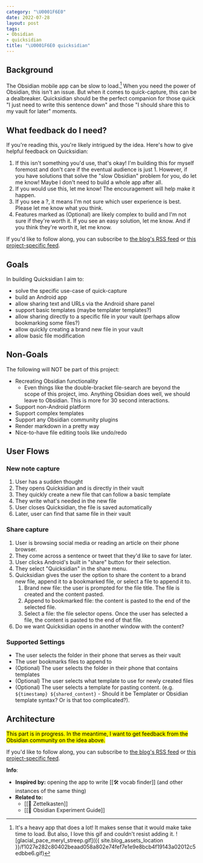 ```yaml
---
category: "\U0001F6E0️"
date: 2022-07-28
layout: post
tags:
- Obsidian
- quicksidian
title: "\U0001F6E0️ quicksidian"
---
```


## Background
The Obsidian mobile app can be slow to load.[^1] When you need the power of Obsidian, this isn't an issue. But when it comes to quick-capture, this can be a dealbreaker. Quicksidian should be the perfect companion for those quick "I just need to write this sentence down" and those "I should share this to my vault for later" moments.

[^1]: It's a heavy app that does a lot! It makes sense that it would make take time to load. But also, I love this gif and couldn't resist adding it. ![glacial_pace_meryl_streep.gif]({{ site.blog_assets_location }}/f1027e282c80402beaad058a802e74fef7e1e9e8bcb4f19143a02012c5edbbe6.gif)

## What feedback do I need?
If you're reading this, you're likely intrigued by the idea. Here's how to give helpful feedback on Quicksidian:
1. If this isn't something you'd use, that's okay! I'm building this for myself foremost and don't care if the eventual audience is just 1. However, if you have solutions that solve the "slow Obsidian" problem for you, do let me know! Maybe I don't need to build a whole app after all.
2. If you would use this, let me know! The encouragement will help make it happen.
3. If you see a ?, it means I'm not sure which user experience is best. Please let me know what you think.
4. Features marked as (Optional) are likely complex to build and I'm not sure if they're worth it. If you see an easy solution, let me know. And if you think they're worth it, let me know.

If you'd like to follow along, you can subscribe to [the blog's RSS feed](/feed.xml) or [this project-specific feed](/feed/by_tag/quicksidian.xml).

## Goals
In building Quicksidian I aim to:
- solve the specific use-case of quick-capture
- build an Android app
- allow sharing text and URLs via the Android share panel
- support basic templates (maybe templater templates?)
- allow sharing directly to a specific file in your vault (perhaps allow bookmarking some files?)
- allow quickly creating a brand new file in your vault
- allow basic file modification

## Non-Goals
The following will NOT be part of this project:
- Recreating Obsidian functionality
	- Even things like the double-bracket file-search are beyond the scope of this project, imo. Anything Obsidian does well, we should leave to Obsidian. This is more for 30 second interactions.
- Support non-Android platform
- Support complex templates
- Support any Obsidian community plugins
- Render markdown in a pretty way
- Nice-to-have file editing tools like undo/redo

## User Flows
### New note capture
1. User has a sudden thought
2. They opens Quicksidian and is directly in their vault
3. They quickly create a new file that can follow a basic template
4. They write what's needed in the new file
5. User closes Quicksidian, the file is saved automatically
6. Later, user can find that same file in their vault

### Share capture
1. User is browsing social media or reading an article on their phone browser.
2. They come across a sentence or tweet that they'd like to save for later.
3. User clicks Android's built in "share" button for their selection.
4. They select "Quicksidian" in the share menu.
5. Quicksidian gives the user the option to share the content to a brand new file, append it to a bookmarked file, or select a file to append it to.
	1. Brand new file: the user is prompted for the file title. The file is created and the content pasted.
	2. Append to bookmarked file: the content is pasted to the end of the selected file.
	3. Select a file: the file selector opens. Once the user has selected a file, the content is pasted to the end of that file.
6. Do we want Quicksidian opens in another window with the content?

### Supported Settings
- The user selects the folder in their phone that serves as their vault
- The user bookmarks files to append to
- (Optional) The user selects the folder in their phone that contains templates
- (Optional) The user selects what template to use for newly created files
- (Optional) The user selects a template for pasting content. (e.g. `${timestamp} ${shared_content}` - Should it be Templater or Obsidian template syntax? Or is that too complicated?).

## Architecture
<mark>This part is in progress. In the meantime, I want to get feedback from the Obsidian community on the idea above.</mark>

If you'd like to follow along, you can subscribe to [the blog's RSS feed](/feed.xml) or [this project-specific feed](/feed/by_tag/quicksidian.xml).

**Info**:
- **Inspired by:** opening the app to write [[🛠️ vocab finder]] (and other instances of the same thing)
- **Related to:**
	- [[🌰 Zettelkasten]]
	- [[🧪 Obsidian Experiment Guide]]
